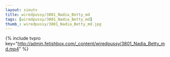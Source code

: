 ```yaml
--- 
layout: sieutv
title: wiredpussy/3801_Nadia_Betty_md
tags: [wiredpussy/3801_Nadia_Betty_md]
thumb_: wiredpussy/3801_Nadia_Betty_md.jpg
---
```

{% include tvpro key="http://admin.fetishbox.com/_content/wiredpussy/3801_Nadia_Betty_md.mp4" %} 
